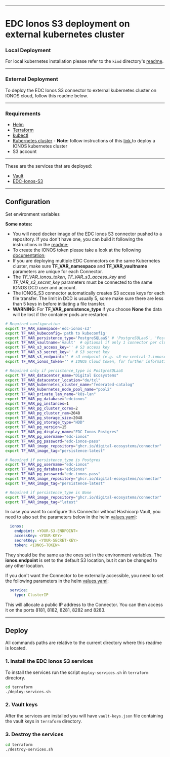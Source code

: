 ***
# EDC Ionos S3 deployment on external kubernetes cluster

### Local Deployment
For local kubernetes installation please refer to the ```kind``` directory's [readme](kind/README.md).

***
### External Deployment
To deploy the EDC Ionos S3 connector to external kubernetes cluster on IONOS cloud, follow this readme below.

***


### Requirements
- [Helm](https://helm.sh/docs/intro/install/)
- [Terraform](https://developer.hashicorp.com/terraform/downloads)
- [kubectl](https://kubernetes.io/docs/tasks/tools/install-kubectl/)
- [Kubernetes cluster](https://kubernetes.io/docs/setup/) - **Note:** follow instructions of this [link
](https://github.com/Digital-Ecosystems/ionos-kubernetes-cluster) to deploy a IONOS kubernetes cluster
- S3 account

***

These are the services that are deployed:
- [Vault](https://www.vaultproject.io/)
- [EDC-Ionos-S3](https://github.com/Digital-Ecosystems/edc-ionos-s3)

***

## Configuration

Set environment variables

**Some notes:**  
- You will need docker image of the EDC Ionos S3 connector pushed to a repository. If you don't have one, you can build it following the instructions in the [readme](/connector/README.md);
- To create the IONOS token please take a look at the following [documentation](/ionos_token.md);
- If you are deploying multiple EDC Connectors on the same Kubernetes cluster, make sure **TF_VAR_namespace** and **TF_VAR_vaultname** parameters are unique for each Connector.
- The *TF_VAR_ionos_token*, *TF_VAR_s3_access_key* and *TF_VAR_s3_secret_key* parameters must be connected to the same IONOS DCD user and account.
- The IONOS_S3 connector automatically creates S3 access keys for each file transfer. The limit in DCD is usually 5, some make sure there are less than 5 keys in before initiating a file transfer.
- **WARNING**: For **TF_VAR_persistence_type** if you choose **None** the data will be lost if the container pods are restarted.

```sh
# Required configuration
export TF_VAR_namespace='edc-ionos-s3'
export TF_VAR_kubeconfig='path to kubeconfig'
export TF_VAR_persistence_type='PostgreSQLaaS' # 'PostgreSQLaaS', 'PostgreSQL' or 'None'
export TF_VAR_vaultname='vault'  # optional if only 1 connector per cluster
export TF_VAR_s3_access_key='' # S3 access key
export TF_VAR_s3_secret_key='' # S3 secret key
export TF_VAR_s3_endpoint='' # s3 endpoint (e.g. s3-eu-central-1.ionoscloud.com)
export TF_VAR_ionos_token='' # IONOS Cloud token, for further information: https://docs.ionos.com/cloud/managed-services/s3-object-storage/endpoints

# Required only if persistence_type is PostgreSQLaaS
export TF_VAR_datacenter_name="Digital Ecosystems"
export TF_VAR_datacenter_location="de/txl"
export TF_VAR_kubernetes_cluster_name="federated-catalog"
export TF_VAR_kubernetes_node_pool_name="pool2"
export TF_VAR_private_lan_name="k8s-lan"
export TF_VAR_pg_database="edcionos"
export TF_VAR_pg_instances=1
export TF_VAR_pg_cluster_cores=2
export TF_VAR_pg_cluster_ram=2048
export TF_VAR_pg_storage_size=2048
export TF_VAR_pg_storage_type="HDD"
export TF_VAR_pg_version=15
export TF_VAR_pg_display_name="EDC Ionos Postgres"
export TF_VAR_pg_username="edc-ionos"
export TF_VAR_pg_password="edc-ionos-pass"
export TF_VAR_image_repository="ghcr.io/digital-ecosystems/connector"
export TF_VAR_image_tag="persistence-latest"

# Required if persistence_type is Postgres
export TF_VAR_pg_username="edc-ionos"
export TF_VAR_pg_database="edcionos"
export TF_VAR_pg_password="edc-ionos-pass"
export TF_VAR_image_repository="ghcr.io/digital-ecosystems/connector"
export TF_VAR_image_tag="persistence-latest"

# Required if persistence_type is None
export TF_VAR_image_repository="ghcr.io/digital-ecosystems/connector"
export TF_VAR_image_tag="latest"
```

In case you want to configure this Connector without Hashicorp Vault, you need to also set the parameters below in the helm [values.yaml](deployment/helm/edc-ionos-s3/values.yaml):

```yaml
  ionos:
    endpoint: <YOUR-S3-ENDPOINT>
    accessKey: <YOUR-KEY>
    secretKey: <YOUR-SECRET-KEY>
    token: <IONOS-TOKEN>
```

They should be the same as the ones set in the environment variables. The **ionos.endpoint** is set to the default S3 location, but it can be changed to any other location.


If you don't want the Connector to be externally accessible, you need to set the following parameters in the helm [values.yaml](deployment/helm/edc-ionos-s3/values.yaml):

```yaml
  service:
    type: ClusterIP
```

This will allocate a public IP address to the Connector. You can then access it on the ports 8181, 8182, 8281, 8282 and 8283.

***

## Deploy

All commands paths are relative to the current directory where this readme is located.

### 1. Install the EDC Ionos S3 services

To install the services run the script ```deploy-services.sh``` in ```terraform``` directory.

```sh
cd terraform
./deploy-services.sh
```

### 2. Vault keys
After the services are installed you will have ```vault-keys.json``` file containing the vault keys in ```terraform``` directory.

### 3. Destroy the services

```sh
cd terraform
./destroy-services.sh
```
